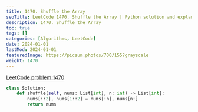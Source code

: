 ```yaml
---
title: 1470. Shuffle the Array
seoTitle: LeetCode 1470. Shuffle the Array | Python solution and explanation
description: 1470. Shuffle the Array
toc: true
tags: []
categories: [Algorithms, LeetCode]
date: 2024-01-01
lastMod: 2024-01-01
featuredImage: https://picsum.photos/700/155?grayscale
weight: 1470
---
```


[LeetCode problem 1470](https://leetcode.com/problems/shuffle-the-array/)

```python
class Solution:
    def shuffle(self, nums: List[int], n: int) -> List[int]:
        nums[::2], nums[1::2] = nums[:n], nums[n:]
        return nums

```
